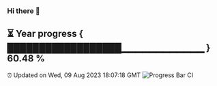 ### Hi there 👋
⏳ Year progress { ██████████████████▁▁▁▁▁▁▁▁▁▁▁▁ } 60.48 %
---
⏰ Updated on Wed, 09 Aug 2023 18:07:18 GMT
![Progress Bar CI](https://github.com/Moyi321/Moyi321/workflows/Progress%20Bar%20CI/badge.svg)
